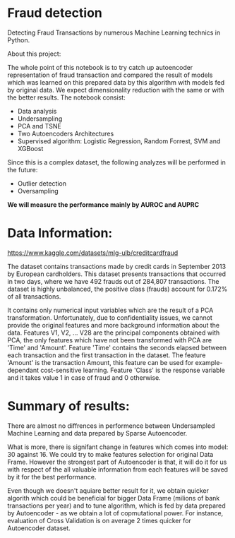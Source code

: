 # Fraud detection
Detecting Fraud Transactions by numerous Machine Learning technics in Python.

About this project:

The whole point of this notebook is to try catch up autoencoder representation of fraud transaction and compared the result of models which was learned on this prepared data by this algorithm with models fed by original data. We expect dimensionality reduction with the same or with the better results. The notebook consist:

* Data analysis
* Undersampling
* PCA and TSNE
* Two Autoencoders Architectures
* Supervised algorithm: Logistic Regression, Random Forrest, SVM and XGBoost

Since this is a complex dataset, the following analyzes will be performed in the future:

* Outlier detection
* Oversampling

**We will measure the performance mainly by AUROC and AUPRC**

# Data Information:
https://www.kaggle.com/datasets/mlg-ulb/creditcardfraud

The dataset contains transactions made by credit cards in September 2013 by European cardholders. This dataset presents transactions that occurred in two days, where we have 492 frauds out of 284,807 transactions. The dataset is highly unbalanced, the positive class (frauds) account for 0.172% of all transactions.

It contains only numerical input variables which are the result of a PCA transformation. Unfortunately, due to confidentiality issues, we cannot provide the original features and more background information about the data. Features V1, V2, … V28 are the principal components obtained with PCA, the only features which have not been transformed with PCA are 'Time' and 'Amount'. Feature 'Time' contains the seconds elapsed between each transaction and the first transaction in the dataset. The feature 'Amount' is the transaction Amount, this feature can be used for example-dependant cost-sensitive learning. Feature 'Class' is the response variable and it takes value 1 in case of fraud and 0 otherwise.

# Summary of results:

There are almost no diffrences in performence between Undersampled Machine Learning and data prepared by Sparse Autoencoder.

What is more, there is signifant change in features which comes into model: 30 against 16. We could try to make features selection for original Data Frame. However the strongest part of Autoencoder is that, it will do it for us with respect of the all valuable information from each features will be saved by it for the best performance.

Even though we doesn't aquiare better result for it, we obtain quicker algorith which could be beneficial for bigger Data Frame (milions of bank transactions per year) and to tune algorithm, which is fed by data prepared by Autoencoder - as we obtain a lot of copmutational power. For instance, evaluation of Cross Validation is on average 2 times quicker for Autoencoder dataset.
